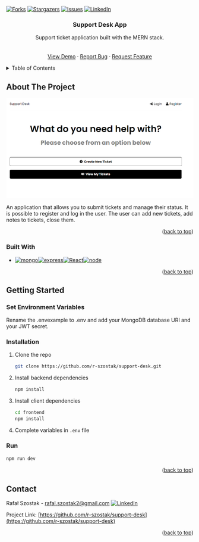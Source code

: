 [![Forks][forks-shield]][forks-url]
[![Stargazers][stars-shield]][stars-url]
[![Issues][issues-shield]][issues-url]
[![LinkedIn][linkedin-shield]][linkedin-url]
<br />

<div align="center">

<h3 align="center">Support Desk App</h3>

  <p align="center">
    Support ticket application built with the MERN stack.
    <br />
    <br />
    <br />
    <a href="https://supportdeskszostak.herokuapp.com">View Demo</a>
    ·
    <a href="https://github.com/r-szostak/support-desk/issues">Report Bug</a>
    ·
    <a href="https://github.com/r-szostak/support-desk/issues">Request Feature</a>
  </p>
</div>

<details>
  <summary>Table of Contents</summary>
  <ol>
    <li>
      <a href="#about-the-project">About The Project</a>
      <ul>
        <li><a href="#built-with">Built With</a></li>
      </ul>
    </li>
    <li>
      <a href="#getting-started">Getting Started</a>
      <ul>
        <li><a href="#prerequisites">Prerequisites</a></li>
        <li><a href="#installation">Installation</a></li>
      </ul>
    </li>
    <li><a href="#contact">Contact</a></li>
  </ol>
</details>

<!-- ABOUT THE PROJECT -->

## About The Project

![Product Name Screen Shot][product-screenshot]

An application that allows you to submit tickets and manage their status. It is possible to register and log in the user. The user can add new tickets, add notes to tickets, close them.

<p align="right">(<a href="#readme-top">back to top</a>)</p>

### Built With

- [![mongo][mongo]][mongo-url][![express][express]][express-url][![React][react.js]][react-url][![node][node]][node-url]

<p align="right">(<a href="#readme-top">back to top</a>)</p>

<!-- GETTING STARTED -->

## Getting Started

### Set Environment Variables

Rename the .envexample to .env and add your MongoDB database URI and your JWT secret.

### Installation

1. Clone the repo
   ```sh
   git clone https://github.com/r-szostak/support-desk.git
   ```
2. Install backend dependencies

   ```sh
   npm install
   ```

3. Install client dependencies

   ```sh
   cd frontend
   npm install
   ```

4. Complete variables in `.env` file

### Run

```sh
npm run dev
```

<p align="right">(<a href="#readme-top">back to top</a>)</p>

<!-- CONTACT -->

## Contact

Rafał Szostak - rafal.szostak2@gmail.com
[![LinkedIn][linkedin-shield]][linkedin-url]

Project Link: [https://github.com/r-szostak/support-desk](https://github.com/r-szostak/support-desk)

<p align="right">(<a href="#readme-top">back to top</a>)</p>

<!-- MARKDOWN LINKS & IMAGES -->
<!-- https://www.markdownguide.org/basic-syntax/#reference-style-links -->

[forks-shield]: https://img.shields.io/github/forks/r-szostak/support-desk.svg?style=for-the-badge
[forks-url]: https://github.com/r-szostak/support-desk/network/members
[stars-shield]: https://img.shields.io/github/stars/r-szostak/support-desk.svg?style=for-the-badge
[stars-url]: https://github.com/r-szostak/support-desk/stargazers
[issues-shield]: https://img.shields.io/github/issues/r-szostak/support-desk.svg?style=for-the-badge
[issues-url]: https://github.com/r-szostak/support-desk/issues
[linkedin-shield]: https://img.shields.io/badge/-LinkedIn-black.svg?style=for-the-badge&logo=linkedin&colorB=555
[linkedin-url]: https://www.linkedin.com/in/rsz/
[product-screenshot]: frontend/public/preview.png
[react.js]: https://img.shields.io/badge/React-20232A?style=for-the-badge&logo=react&logoColor=61DAFB
[react-url]: https://reactjs.org/
[express]: https://img.shields.io/badge/Express-65a856?style=for-the-badge&logo=express&logoColor=2C384A
[express-url]: https://expressjs.com
[mongo]: https://img.shields.io/badge/MongoDB-4EA94B?style=for-the-badge&logo=mongodb&logoColor=white
[mongo-url]: https://www.mongodb.com
[node]: https://img.shields.io/badge/Node.js-43853D?style=for-the-badge&logo=node.js&logoColor=white
[node-url]: https://nodejs.org/en/
